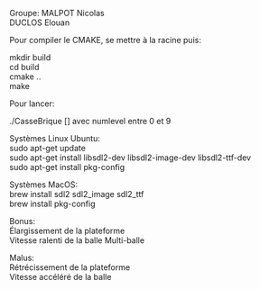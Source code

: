 Groupe:
    MALPOT Nicolas  
    DUCLOS Elouan  

Pour compiler le CMAKE, se mettre à la racine puis:

mkdir build  
cd build  
cmake ..  
make  

Pour lancer:

./CasseBrique [<numlevel>] 
avec numlevel entre 0 et 9

Systèmes Linux Ubuntu:  
    sudo apt-get update  
    sudo apt-get install libsdl2-dev libsdl2-image-dev libsdl2-ttf-dev  
    sudo apt-get install pkg-config  

Systèmes MacOS:  
    brew install sdl2 sdl2_image sdl2_ttf  
    brew install pkg-config  

Bonus:  
    Élargissement de la plateforme  
    Vitesse ralenti de la balle 
    Multi-balle  


Malus:  
    Rétrécissement de la plateforme  
    Vitesse accéléré de la balle  
